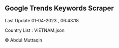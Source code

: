 

## Google Trends Keywords Scraper 
 
Last Update 01-04-2023 , 06:43:18

Country List :
VIETNAM.json



© Abdul Muttaqin 
